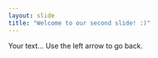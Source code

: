 ```yaml
---
layout: slide
title: "Welcome to our second slide! :)"
---
```

Your text... 
Use the left arrow to go back.
